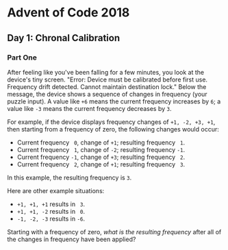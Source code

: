 # Advent of Code 2018

## Day 1: Chronal Calibration

### Part One

After feeling like you've been falling for a few minutes, you look at the
device's tiny screen.  "Error: Device must be calibrated before first use.
Frequency drift detected.  Cannot maintain destination lock."  Below the
message, the device shows a sequence of changes in frequency (your puzzle
input).  A value like `+6` means the current frequency increases by `6`; a
value like `-3` means the current frequency decreases by `3`.

For example, if the device displays frequency changes of `+1, -2, +3, +1`, then
starting from a frequency of zero, the following changes would occur:

- Current frequency ` 0`, change of `+1`; resulting frequency ` 1`.
- Current frequency ` 1`, change of `-2`; resulting frequency `-1`.
- Current frequency `-1`, change of `+3`; resulting frequency ` 2`.
- Current frequency ` 2`, change of `+1`; resulting frequency ` 3`.

In this example, the resulting frequency is `3`.

Here are other example situations:

- `+1, +1, +1` results in ` 3`.
- `+1, +1, -2` results in ` 0`.
- `-1, -2, -3` results in `-6`.

Starting with a frequency of zero, *what is the resulting frequency* after all
of the changes in frequency have been applied?
